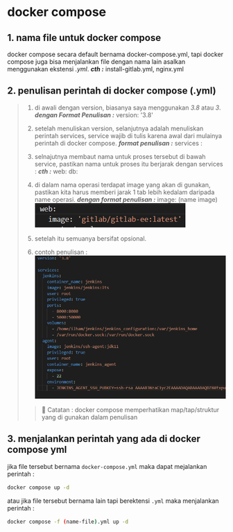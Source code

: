 # docker compose

## 1. nama file untuk docker compose

docker compose secara default bernama docker-compose.yml, tapi docker compose juga bisa menjalankan file dengan nama lain asalkan menggunakan ekstensi *.yml*. ***cth :*** install-gitlab.yml, nginx.yml

## 2. penulisan perintah di docker compose (.yml)

> 1. di awali dengan version, biasanya saya menggunakan *3.8* atau *3*.
> ***dengan Format Penulisan :*** version: '3.8'
>
> 2. setelah menuliskan version, selanjutnya adalah menuliskan perintah services, service wajib di tulis karena awal dari mulainya perintah di docker compose.
> ***format penulisan :*** services :
>
> 3. selnajutnya membaut nama untuk proses tersebut di bawah service, pastikan nama untuk proses itu berjarak dengan services :
> ***cth :*** web: db:
> 4. di dalam nama operasi terdapat image yang akan di gunakan, pastikan kita harus memberi jarak 1 tab lebih kedalam  daripada name operasi.
> ***dengan format penulisan :***   image: (name image)
> ![01](/assets/img/docker-compose-01.png)
>5. setelah itu semuanya bersifat opsional.
>
>
>6. contoh penulisan :
>![03](/assets/img/docker-compose-03.png)
>
> > :memo: Catatan : docker compose memperhatikan map/tap/struktur yang di gunakan dalam penulisan

## 3. menjalankan perintah yang ada di docker compose yml

 jika file tersebut bernama `docker-compose.yml` maka dapat mejalankan perintah :

 ```sh
 docker compose up -d
 ```

atau jika file tersebut bernama lain tapi berektensi `.yml` maka menjalankan perintah :

```sh
docker compose -f (name-file).yml up -d
